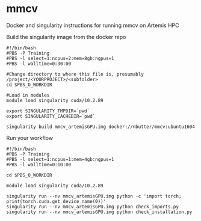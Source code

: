 # mmcv
Docker and singularity instructions for running mmcv on Artemis HPC


Build the singularity image from the docker repo
```
#!/bin/bash
#PBS -P Training
#PBS -l select=1:ncpus=2:mem=8gb:ngpus=1
#PBS -l walltime=0:30:00

#Change directory to where this file is, presumably /project/<YOURPROJECT>/<subfolder>
cd $PBS_O_WORKDIR

#Load in modules
module load singularity cuda/10.2.89

export SINGULARITY_TMPDIR=`pwd`
export SINGULARITY_CACHEDIR=`pwd`

singularity build mmcv_artemisGPU.img docker://nbutter/mmcv:ubuntu1604
```

Run your workflow
```
#!/bin/bash
#PBS -P Training
#PBS -l select=1:ncpus=1:mem=4gb:ngpus=1
#PBS -l walltime=0:10:00

cd $PBS_O_WORKDIR

module load singularity cuda/10.2.89

singularity run --nv mmcv_artemisGPU.img python -c 'import torch; print(torch.cuda.get_device_name(0))'
singularity run --nv mmcv_artemisGPU.img python check_imports.py
singularity run --nv mmcv_artemisGPU.img python check_installation.py
```
